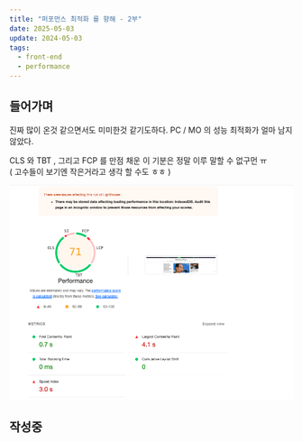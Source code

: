 ```yaml
---
title: "퍼포먼스 최적화 를 향해 - 2부"
date: 2025-05-03
update: 2024-05-03
tags:
  - front-end
  - performance
---
```


## 들어가며

진짜 많이 온것 같으면서도 미미한것 같기도하다.
PC / MO 의 성능 최적화가 얼마 남지 않았다.

CLS 와 TBT , 그리고 FCP 를 만점 채운 이 기분은 정말 이루 말할 수 없구먼 ㅠ  
( 고수들이 보기엔 작은거라고 생각 할 수도 ㅎㅎ )

![그래 이거지](img.png)

## 작성중

